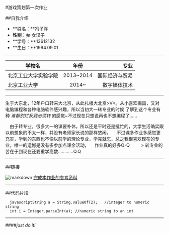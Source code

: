 #游戏策划第一次作业


##自我介绍

* **姓名：**冯子洋
* **性别：**~~女~~ 女汉子
* **学号：**13612132
* **生日：**1994.09.01

* * *

| 学校名                    | 年份            | 专业           |
| --------------------------|:---------------:| --------------:|
| 北京工业大学实验学院      | 2013~2014       | 国际经济与贸易 |
| 北京工业大学              | 2014~           | 数字媒体技术   |

* * *

  生于大东北，12年户口转来大北京，从此扎根大北京>V<。从小喜欢画画，又对电脑编程和各种电脑软件感兴趣，所以当初大一转专业的时候
  了解到这个专业有种 *谁都别拦我我必须转* 的感觉~不过现在只想说再也不想编程了……

　由于转专业，很多大一的课要补休，所以还是平时还是挺忙的，大学生活确实跟以前想象的不太一样，并没有老师家长说的那样悠闲，
　不过课多作业多感觉更充实，学到的东西也不像以前学的理论专业，学完就忘，总之我很喜欢现在的专业，唯一的遗憾是没有多参加点课余活动，
　作业真的好多Q-Q
　
　> 转专业的苦在于到现在还要重学高数…………Q.Q

* * *

##链接

![markdown](http://mouapp.com/Mou_128.png)
[完成本作业的参考资料](http://sspai.com/25137)

* * *

##代码片段

```
  javascriptString a = String.valueOf(2);   //integer to numeric string
  int i = Integer.parseInt(a); //numeric string to an int
```
* * *

####*just do it!*





